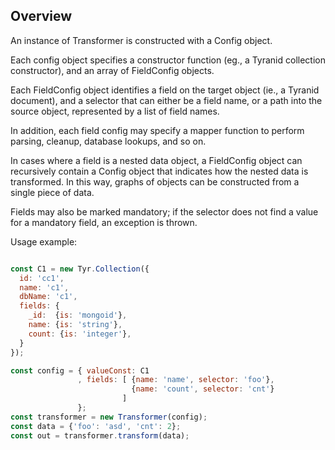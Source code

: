 

Overview
-----

An instance of Transformer is constructed with a Config object.

Each config object specifies a constructor function (eg., a Tyranid
collection constructor), and an array of FieldConfig objects.

Each FieldConfig object identifies a field on the target object
(ie., a Tyranid document), and a selector that can either be a field
name, or a path into the source object, represented by a list of field names.

In addition, each field config may specify a mapper function to
perform parsing, cleanup, database lookups, and so on.

In cases where a field is a nested data object, a FieldConfig object can
recursively contain a Config object that indicates how the nested data
is transformed.
In this way, graphs of objects can be constructed from a single piece of data.

Fields may also be marked mandatory; if the selector does not find a value
for a mandatory field, an exception is thrown.

Usage example:

``` javascript

const C1 = new Tyr.Collection({
  id: 'cc1',
  name: 'c1',
  dbName: 'c1',
  fields: {
    _id:  {is: 'mongoid'},
    name: {is: 'string'},
    count: {is: 'integer'},
  }
});

const config = { valueConst: C1
               , fields: [ {name: 'name', selector: 'foo'},
                           {name: 'count', selector: 'cnt'}
                         ]
               };
const transformer = new Transformer(config);
const data = {'foo': 'asd', 'cnt': 2};
const out = transformer.transform(data);

```
